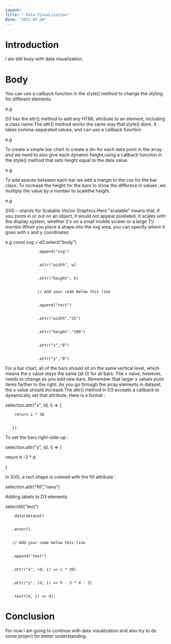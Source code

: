 ```yaml
---
Layout:
Title: " Data Visualization"
Date: "2022 07 26"
---
```


# Introduction
I am still busy with  data visualization.

# Body
You can use a callback function in the style() method to change the styling for different elements.

e.g <body>


  <script>

    const dataset = [12, 31, 22, 17, 25, 18, 29, 14, 9];


    d3.select("body").selectAll("h2")


      .data(dataset)


      .enter()


      .append("h2")


      .text((d) => (d + " USD"))


      // Add your code below this line


     .style("color", (d) => {


       if(d < 20){


         return "red"


       } else {


         return "green"


       }


     })


   // Add your code above this line


  </script>


</body>


D3 has the attr() method to add any HTML attribute to an element, including a class name.The attr() method works the same way that style() does. It takes comma-separated values, and can use a callback function.

e.g <style>


  .bar {


    width: 25px;


    height: 100px;


    display: inline-block;


    background-color: blue;


  }


</style>


<body>


  <script>


    const dataset = [12, 31, 22, 17, 25, 18, 29, 14, 9];


    d3.select("body").selectAll("div")


      .data(dataset)


      .enter()


      .append("div")


      // Add your code below this line


     .attr("class", "bar")


      // Add your code above this line


  </script>


</body>


To create a simple bar chart to create a div for each data point in the array and we need to also give each dynamic height,using  a callback function in the style() method that sets height equal to the data value.

e.g <style>


  .bar {


    width: 25px;


    height: 100px;


    display: inline-block;


    background-color: blue;


  }


</style>


<body>


  <script>


    const dataset = [12, 31, 22, 17, 25, 18, 29, 14, 9];


    d3.select("body").selectAll("div")


      .data(dataset)


      .enter()


      .append("div")


      .attr("class", "bar")


      // Add your code below this line


     .style("height", (d) => d + "px")


      // Add your code above this line


  </script>


</body>


To add spaces between each bar we add a margin to the css for the bar class.
To increase the height for the bars to show the differece in values ,we multiply the value by a number to scalethe height.

e.g <style>


  .bar {


    width: 25px;


    height: 100px;


    /* Add your code below this line */


    margin: 2px;

    
    /* Add your code above this line */


    display: inline-block;


    background-color: blue;


  }


</style>


<body>


  <script>



    const dataset = [12, 31, 22, 17, 25, 18, 29, 14, 9];


    d3.select("body").selectAll("div")


      .data(dataset)


      .enter()


      .append("div")


      .attr("class", "bar")


      .style("height", (d) => (d * 10)) // Change this line


  </script>


</body>


SVG --stands for Scalable Vector Graphics.Here "scalable" means that, if you zoom in or out on an object, it would not appear pixelated. It scales with the display system, whether it's on a small mobile screen or a large TV monitor.When you place a shape into the svg area, you can specify where it goes with x and y coordinates

e.g const svg = d3.select("body")


                  .append("svg")


                  .attr("width", w)


                  .attr("height", h)


                  // Add your code below this line


                  .append("rect")


                  .attr("width","25")


                  .attr("height","100")


                  .attr("x","0")


                  .attr("y","0")
                  

For a bar chart, all of the bars should sit on the same vertical level, which means the y value stays the same (at 0) for all bars. The x value, however, needs to change as you add new bars. Remember that larger x values push items farther to the right. As you go through the array elements in dataset, the x value should increase.The attr() method in D3 accepts a callback to dynamically set that attribute.
Here is a format :

selection.attr("x", (d, i) => {


        return i * 30


       })


To set the bars right-side-up :


selection.attr("y", (d, i) => {


return h -3 * d


}


In SVG, a rect shape is colored with the fill attribute :


selection.attr("fill","navy")


Adding labels to D3 elements:


selectAll("text")


       .data(dataset)


       .enter()


       // Add your code below this line


       .append("text")


       .attr("x", (d, i) => i * 30)


       .attr("y", (d, i) => h - 3 * d - 3)


       .text((d, i) => d);
       

# Conclusion
For now I am going to continue with data visualization and also try to do some project for better understanding.